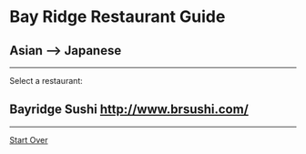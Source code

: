 # Bay Ridge Restaurant Guide
## Asian --> Japanese
---
Select a restaurant:
## Bayridge Sushi http://www.brsushi.com/
---
[Start Over](../home.md)
